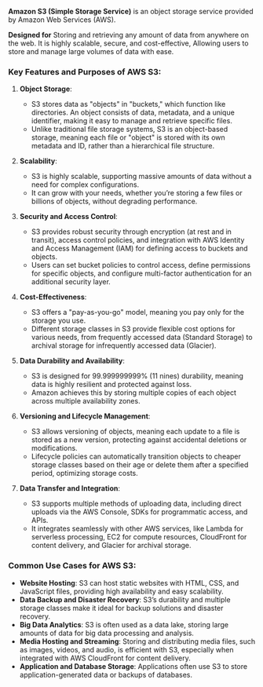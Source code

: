 **Amazon S3 (Simple Storage Service)** is an object storage service provided by Amazon Web Services (AWS).

**Designed for** 
	Storing and retrieving any amount of data from anywhere on the web. 
	It is highly scalable, secure, and cost-effective, 
	Allowing users to store and manage large volumes of data with ease.

### Key Features and Purposes of AWS S3:
1. **Object Storage**:
   - S3 stores data as "objects" in "buckets," which function like directories. An object consists of data, metadata, and a unique identifier, making it easy to manage and retrieve specific files.
   - Unlike traditional file storage systems, S3 is an object-based storage, meaning each file or "object" is stored with its own metadata and ID, rather than a hierarchical file structure.

2. **Scalability**:
   - S3 is highly scalable, supporting massive amounts of data without a need for complex configurations.
   - It can grow with your needs, whether you’re storing a few files or billions of objects, without degrading performance.

3. **Security and Access Control**:
   - S3 provides robust security through encryption (at rest and in transit), access control policies, and integration with AWS Identity and Access Management (IAM) for defining access to buckets and objects.
   - Users can set bucket policies to control access, define permissions for specific objects, and configure multi-factor authentication for an additional security layer.

4. **Cost-Effectiveness**:
   - S3 offers a "pay-as-you-go" model, meaning you pay only for the storage you use.
   - Different storage classes in S3 provide flexible cost options for various needs, from frequently accessed data (Standard Storage) to archival storage for infrequently accessed data (Glacier).

5. **Data Durability and Availability**:
   - S3 is designed for 99.999999999% (11 nines) durability, meaning data is highly resilient and protected against loss.
   - Amazon achieves this by storing multiple copies of each object across multiple availability zones.

6. **Versioning and Lifecycle Management**:
   - S3 allows versioning of objects, meaning each update to a file is stored as a new version, protecting against accidental deletions or modifications.
   - Lifecycle policies can automatically transition objects to cheaper storage classes based on their age or delete them after a specified period, optimizing storage costs.

7. **Data Transfer and Integration**:
   - S3 supports multiple methods of uploading data, including direct uploads via the AWS Console, SDKs for programmatic access, and APIs.
   - It integrates seamlessly with other AWS services, like Lambda for serverless processing, EC2 for compute resources, CloudFront for content delivery, and Glacier for archival storage.

### Common Use Cases for AWS S3:

- **Website Hosting**: S3 can host static websites with HTML, CSS, and JavaScript files, providing high availability and easy scalability.
- **Data Backup and Disaster Recovery**: S3’s durability and multiple storage classes make it ideal for backup solutions and disaster recovery.
- **Big Data Analytics**: S3 is often used as a data lake, storing large amounts of data for big data processing and analysis.
- **Media Hosting and Streaming**: Storing and distributing media files, such as images, videos, and audio, is efficient with S3, especially when integrated with AWS CloudFront for content delivery.
- **Application and Database Storage**: Applications often use S3 to store application-generated data or backups of databases.
